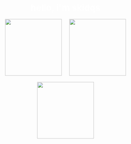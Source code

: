 <h1 align="center" style="color:#FFFFFF;">hello, i'm skidqs</h1>

<p align="center">
  <picture>
    <source media="(prefers-color-scheme: dark)" 
            srcset="https://github-readme-stats.vercel.app/api?username=skidqs&show_icons=true&hide_border=false&title_color=FFFFFF&text_color=A0A0A0&icon_color=FFFFFF&bg_color=181919&border_color=717171&count_private=true&include_all_commits=true">
    <source media="(prefers-color-scheme: light)" 
            srcset="https://github-readme-stats.vercel.app/api?username=skidqs&show_icons=true&hide_border=false&title_color=000000&text_color=A0A0A0&icon_color=000000&bg_color=E0E0E0&border_color=A0A0A0&count_private=true&include_all_commits=true">
    <img height="180em" 
         src="https://github-readme-stats.vercel.app/api?username=skidqs&show_icons=true&hide_border=false&title_color=FFFFFF&text_color=A0A0A0&icon_color=FFFFFF&bg_color=181919&border_color=717171&count_private=true&include_all_commits=true"
         style="display:inline-block; vertical-align:top; margin-right:10px;" />
  </picture>

  <picture>
    <source media="(prefers-color-scheme: dark)" 
            srcset="https://github-readme-stats.vercel.app/api/top-langs/?username=skidqs&layout=compact&hide_border=false&bg_color=181919&title_color=FFFFFF&text_color=A0A0A0&icon_color=FFFFFF&border_color=717171&langs_count=8&count_private=true&include_all_commits=true">
    <source media="(prefers-color-scheme: light)" 
            srcset="https://github-readme-stats.vercel.app/api/top-langs/?username=skidqs&layout=compact&hide_border=false&bg_color=E0E0E0&title_color=000000&text_color=A0A0A0&icon_color=000000&border_color=A0A0A0&langs_count=8&count_private=true&include_all_commits=true">
    <img height="180em" 
         src="https://github-readme-stats.vercel.app/api/top-langs/?username=skidqs&layout=compact&hide_border=false&bg_color=181919&title_color=FFFFFF&text_color=A0A0A0&icon_color=FFFFFF&border_color=717171&langs_count=8&count_private=true&include_all_commits=true"
         style="display:inline-block; vertical-align:top; margin-left:10px;" />
  </picture>
</p>

<p align="center">
  <picture>
    <source media="(prefers-color-scheme: dark)" 
            srcset="https://github-readme-streak-stats.herokuapp.com/?user=skidqs&theme=dark&hide_border=false&ring=A78BFA&fire=FFFFFF&currStreakNum=FFFFFF&stroke=717171&background=181919">
    <source media="(prefers-color-scheme: light)" 
            srcset="https://github-readme-streak-stats.herokuapp.com/?user=skidqs&theme=light&hide_border=false&ring=A78BFA&fire=000000&currStreakNum=000000&stroke=717171&background=E0E0E0">
    <img height="180em" 
         src="https://github-readme-streak-stats.herokuapp.com/?user=skidqs&theme=dark&hide_border=false&ring=A78BFA&fire=FFFFFF&currStreakNum=FFFFFF&stroke=717171&background=181919"
         style="display:block; margin: 20px auto;" />
  </picture>
</p>
